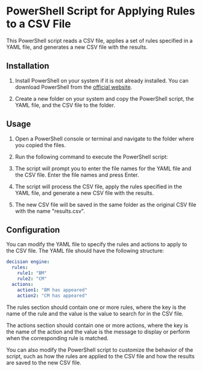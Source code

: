 # PowerShell Script for Applying Rules to a CSV File

This PowerShell script reads a CSV file, applies a set of rules specified in a YAML file, and generates a new CSV file with the results.

## Installation

1. Install PowerShell on your system if it is not already installed. You can download PowerShell from the [official website](https://docs.microsoft.com/en-us/powershell/scripting/install/installing-powershell).

2. Create a new folder on your system and copy the PowerShell script, the YAML file, and the CSV file to the folder.

## Usage

1. Open a PowerShell console or terminal and navigate to the folder where you copied the files.

2. Run the following command to execute the PowerShell script:

3. The script will prompt you to enter the file names for the YAML file and the CSV file. Enter the file names and press Enter.

4. The script will process the CSV file, apply the rules specified in the YAML file, and generate a new CSV file with the results.

5. The new CSV file will be saved in the same folder as the original CSV file with the name "results.csv".

## Configuration

You can modify the YAML file to specify the rules and actions to apply to the CSV file. The YAML file should have the following structure:

```yaml
decision engine:
  rules:
    rule1: "BM"
    rule2: "CM"
  actions:
    action1: "BM has appeared"
    action2: "CM has appeared"
 ```
    
 The rules section should contain one or more rules, where the key is the name of the rule and the value is the value to search for in the CSV file.

The actions section should contain one or more actions, where the key is the name of the action and the value is the message to display or perform when the corresponding rule is matched.

You can also modify the PowerShell script to customize the behavior of the script, such as how the rules are applied to the CSV file and how the results are saved to the new CSV file.
